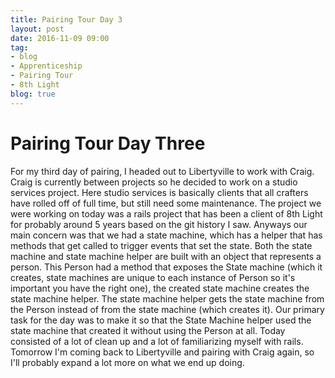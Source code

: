 ```yaml
---
title: Pairing Tour Day 3
layout: post
date: 2016-11-09 09:00
tag:
- blog
- Apprenticeship
- Pairing Tour
- 8th Light
blog: true
---
```


# Pairing Tour Day Three

For my third day of pairing, I headed out to Libertyville to work with Craig. Craig is currently between projects so he decided to work on a studio services project. Here studio services is basically clients that all crafters have rolled off of full time, but still need some maintenance. The project we were working on today was a rails project that has been a client of 8th Light for probably around 5 years based on the git history I saw. Anyways our main concern was that we had a state machine, which has a helper that has methods that get called to trigger events that set the state. Both the state machine and state machine helper are built with an object that represents a person. This Person had a method that exposes the State machine (which it creates, state machines are unique to each instance of Person so it's important you have the right one), the created state machine creates the state machine helper. The state machine helper gets the state machine from the Person instead of from the state machine (which creates it). Our primary task for the day was to make it so that the State Machine helper used the state machine that created it without using the Person at all. Today consisted of a lot of clean up and a lot of familiarizing myself with rails. Tomorrow I'm coming back to Libertyville and pairing with Craig again, so I'll probably expand a lot more on what we end up doing.
